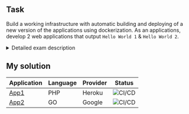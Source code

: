 ## Task

Build a working infrastructure with automatic building and deploying of a new version of the applications using dockerization. As an applications, develop 2 web applications that output `Hello World 1` & `Hello World 2`.

<details>
    <summary>Detailed exam description</summary>

## DevOps Exam

Экзамен представлен в виде самостоятельно выполняемой лабораторной работы с последующей её защитой. На каждую защиту отводится 20 минут времени.

### Задача:

Построить рабочую инфраструктуру с автоматической сборкой и деплоем новой версии приложения с использованием докеризации.
В качестве приложения разработайте 2 **web** приложения, которые выводят “Hello World 1” & “Hello World 2” на языках из списка:

- Python
- .NET Core
- PHP
- Java
- Go (gin framework)

### Дано:

- Ci/CD - выбираете сами.
- SCM/ControlVersion - выбираете сами (git based).
- Registry - выбираете сами.
- Инфраструктура - выбираете сами.

### Результат:

Готовая лаба, которую вы можете продемонстрировать.
Презентация для защиты решения.
Презентация должна содержать в себе 2 диаграммы:

- как устроен процесс Ci/CD в вашем решении,
- как бы вы его строили в идеальном мире и без ограничений по времени исполнения задачи.
  Презентация должна содержать в себе схему инфраструктуры.

#### Дополнительные плюсы при решении задачи:

- Проверка кода анализатором, таким как snyk, sonarqube, linter, etc.
- Нотификация по результатам
- Автоматических запуск pipeline на commit/merge request
- Secret management
- Pipeline as code
- Политика контейнеров в докер реджистри (плановые удаление и тд)
- Использование сервисов по сбору логов
- Проверка автоматических тестов приложения (если реализуете)
- Написать README.md

</details>

## My solution

| Application                                   | Language | Provider | Status                                                                                               |
| --------------------------------------------- | -------- | -------- | ---------------------------------------------------------------------------------------------------- |
| [App1](https://github.com/mariohs22/app1_php) | PHP      | Heroku   | ![CI/CD](https://github.com/mariohs22/app1_php/actions/workflows/workflow.yml/badge.svg?branch=main) |
| [App2](https://github.com/mariohs22/app2_go)  | GO       | Google   | ![CI/CD](https://github.com/mariohs22/app2_go/actions/workflows/workflow.yml/badge.svg?branch=main)  |
